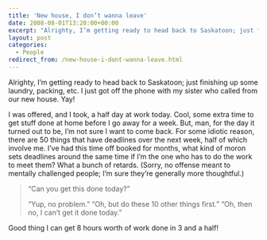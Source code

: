 ```yaml
---
title: 'New house, I don’t wanna leave'
date: 2008-08-01T13:20:00+00:00
excerpt: "Alrighty, I’m getting ready to head back to Saskatoon; just finishing up some laundry, packing, etc."
layout: post
categories:
  - People
redirect_from: /new-house-i-dont-wanna-leave.html
---
```

Alrighty, I’m getting ready to head back to Saskatoon; just finishing up some laundry, packing, etc. I just got off the phone with my sister who called from our new house. Yay!

I was offered, and I took, a half day at work today. Cool, some extra time to get stuff done at home before I go away for a week. But, man, for the day it turned out to be, I’m not sure I want to come back. For some idiotic reason, there are 50 things that have deadlines over the next week, half of which involve me. I’ve had this time off booked for months, what kind of moron sets deadlines around the same time if I’m the one who has to do the work to meet them? What a bunch of retards. (Sorry, no offense meant to mentally challenged people; I’m sure they’re generally more thoughtful.)

> “Can you get this done today?”
>
> “Yup, no problem.”
> “Oh, but do these 10 other things first.”
> “Oh, then no, I can’t get it done today.”

Good thing I can get 8 hours worth of work done in 3 and a half!
